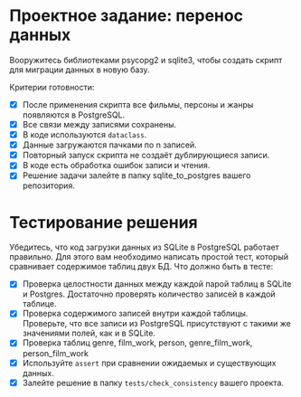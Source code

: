 # Проектное задание: перенос данных

Вооружитесь библиотеками psycopg2 и sqlite3, чтобы создать скрипт для миграции данных в новую базу.

Критерии готовности:

- [x] После применения скрипта все фильмы, персоны и жанры появляются в PostgreSQL.
- [x] Все связи между записями сохранены.
- [x] В коде используются `dataclass`.
- [x] Данные загружаются пачками по n записей.
- [x] Повторный запуск скрипта не создаёт дублирующиеся записи.
- [x] В коде есть обработка ошибок записи и чтения.
- [x] Решение задачи залейте в папку sqlite_to_postgres вашего репозитория.

# Тестирование решения

Убедитесь, что код загрузки данных из SQLite в PostgreSQL работает правильно. Для этого вам необходимо написать простой тест, который сравнивает содержимое таблиц двух БД.
Что должно быть в тесте:

- [x] Проверка целостности данных между каждой парой таблиц в SQLite и Postgres. Достаточно проверять количество записей в каждой таблице.
- [x] Проверка содержимого записей внутри каждой таблицы. Проверьте, что все записи из PostgreSQL присутствуют с такими же значениями полей, как и в SQLite.
- [x] Проверка таблиц genre, film_work, person, genre_film_work, person_film_work
- [x] Используйте `assert` при сравнении ожидаемых и существующих данных.
- [x] Залейте решение в папку `tests/check_consistency` вашего проекта.
